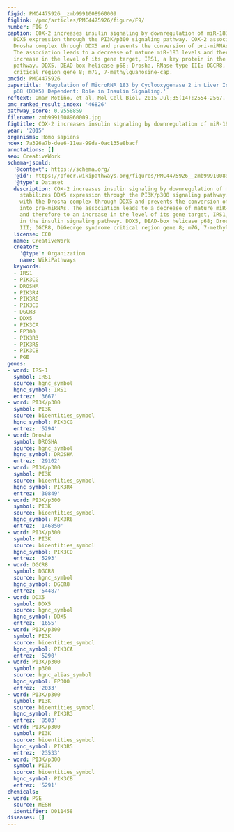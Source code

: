 ```yaml
---
figid: PMC4475926__zmb9991008960009
figlink: /pmc/articles/PMC4475926/figure/F9/
number: FIG 9
caption: COX-2 increases insulin signaling by downregulation of miR-183. PGE2 stabilizes
  DDX5 expression through the PI3K/p300 signaling pathway. COX-2 associates with the
  Drosha complex through DDX5 and prevents the conversion of pri-miRNAs into pre-miRNAs.
  The association leads to a decrease of mature miR-183 levels and therefore to an
  increase in the level of its gene target, IRS1, a key protein in the insulin signaling
  pathway. DDX5, DEAD-box helicase p68; Drosha, RNase type III; DGCR8, DiGeorge syndrome
  critical region gene 8; m7G, 7-methylguanosine-cap.
pmcid: PMC4475926
papertitle: 'Regulation of MicroRNA 183 by Cyclooxygenase 2 in Liver Is DEAD-Box Helicase
  p68 (DDX5) Dependent: Role in Insulin Signaling.'
reftext: Omar Motiño, et al. Mol Cell Biol. 2015 Jul;35(14):2554-2567.
pmc_ranked_result_index: '46826'
pathway_score: 0.9558859
filename: zmb9991008960009.jpg
figtitle: COX-2 increases insulin signaling by downregulation of miR-183
year: '2015'
organisms: Homo sapiens
ndex: 7a326a7b-dee6-11ea-99da-0ac135e8bacf
annotations: []
seo: CreativeWork
schema-jsonld:
  '@context': https://schema.org/
  '@id': https://pfocr.wikipathways.org/figures/PMC4475926__zmb9991008960009.html
  '@type': Dataset
  description: COX-2 increases insulin signaling by downregulation of miR-183. PGE2
    stabilizes DDX5 expression through the PI3K/p300 signaling pathway. COX-2 associates
    with the Drosha complex through DDX5 and prevents the conversion of pri-miRNAs
    into pre-miRNAs. The association leads to a decrease of mature miR-183 levels
    and therefore to an increase in the level of its gene target, IRS1, a key protein
    in the insulin signaling pathway. DDX5, DEAD-box helicase p68; Drosha, RNase type
    III; DGCR8, DiGeorge syndrome critical region gene 8; m7G, 7-methylguanosine-cap.
  license: CC0
  name: CreativeWork
  creator:
    '@type': Organization
    name: WikiPathways
  keywords:
  - IRS1
  - PIK3CG
  - DROSHA
  - PIK3R4
  - PIK3R6
  - PIK3CD
  - DGCR8
  - DDX5
  - PIK3CA
  - EP300
  - PIK3R3
  - PIK3R5
  - PIK3CB
  - PGE
genes:
- word: IRS-1
  symbol: IRS1
  source: hgnc_symbol
  hgnc_symbol: IRS1
  entrez: '3667'
- word: PI3K/p300
  symbol: PI3K
  source: bioentities_symbol
  hgnc_symbol: PIK3CG
  entrez: '5294'
- word: Drosha
  symbol: DROSHA
  source: hgnc_symbol
  hgnc_symbol: DROSHA
  entrez: '29102'
- word: PI3K/p300
  symbol: PI3K
  source: bioentities_symbol
  hgnc_symbol: PIK3R4
  entrez: '30849'
- word: PI3K/p300
  symbol: PI3K
  source: bioentities_symbol
  hgnc_symbol: PIK3R6
  entrez: '146850'
- word: PI3K/p300
  symbol: PI3K
  source: bioentities_symbol
  hgnc_symbol: PIK3CD
  entrez: '5293'
- word: DGCR8
  symbol: DGCR8
  source: hgnc_symbol
  hgnc_symbol: DGCR8
  entrez: '54487'
- word: DDX5
  symbol: DDX5
  source: hgnc_symbol
  hgnc_symbol: DDX5
  entrez: '1655'
- word: PI3K/p300
  symbol: PI3K
  source: bioentities_symbol
  hgnc_symbol: PIK3CA
  entrez: '5290'
- word: PI3K/p300
  symbol: p300
  source: hgnc_alias_symbol
  hgnc_symbol: EP300
  entrez: '2033'
- word: PI3K/p300
  symbol: PI3K
  source: bioentities_symbol
  hgnc_symbol: PIK3R3
  entrez: '8503'
- word: PI3K/p300
  symbol: PI3K
  source: bioentities_symbol
  hgnc_symbol: PIK3R5
  entrez: '23533'
- word: PI3K/p300
  symbol: PI3K
  source: bioentities_symbol
  hgnc_symbol: PIK3CB
  entrez: '5291'
chemicals:
- word: PGE
  source: MESH
  identifier: D011458
diseases: []
---
```

